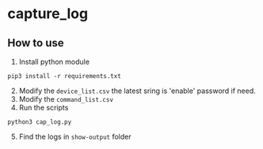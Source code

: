 # capture_log

## How to use
1. Install python module
```shell
pip3 install -r requirements.txt
```
2. Modify the `device_list.csv`
the latest sring is 'enable' password if need.
3. Modify the `command_list.csv`
4. Run the scripts
```shell
python3 cap_log.py
```
5. Find the logs in `show-output` folder